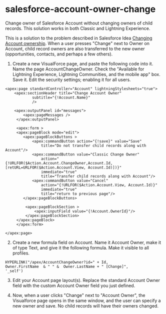 # salesforce-account-owner-change
Change owner of Salesforce Account without changing owners of child records. This solution works in both Classic and Lightning Experience.

This is a solution to the problem described in Salesforce Idea [Changing Account ownership](https://success.salesforce.com/ideaView?id=08730000000BqqOAAS). When a user presses "Change" next to Owner on Account, child record owners are also transferred to the new owner (opportunities, contacts, and perhaps a few others).

1. Create a new VisualForce page, and paste the following code into it. Name the page AccountChangeOwner. Check the "Available for Lightning Experience, Lightning Communities, and the mobile app" box. Save it. Edit the security settings; enabling it for all users.

```
<apex:page standardController="Account" lightningStylesheets="true">
    <apex:sectionHeader title="Change Account Owner"
            subtitle="{!Account.Name}"
            />

    <apex:outputPanel id="messages">
        <apex:pageMessages />
     </apex:outputPanel>
     
     <apex:form >
     <apex:pageBlock mode="edit">
        <apex:pageBlockButtons > 
            <apex:commandButton action="{!save}" value="Save" 
                title="Do not transfer child records along with Account"/>
            <apex:commandButton value="Classic Change Owner" 
                action="{!URLFOR($Action.Account.ChangeOwner,Account.Id, [retURL=URLFOR($Action.Account.View, Account.Id)])}"
                immediate="true"
                title="Transfer child records along with Account"/>
            <apex:commandButton value="Cancel" 
                action="{!URLFOR($Action.Account.View, Account.Id)}"
                immediate="true"
                title="return to previous page"/>
        </apex:pageBlockButtons> 
             
         <apex:pageBlockSection >
             <apex:inputField value="{!Account.OwnerId}"/>
         </apex:pageBlockSection>
     </apex:pageBlock>
     </apex:form>
         
</apex:page>
```

2. Create a new formula field on Account. Name it Account Owner, make it of type Text, and give it the following formula. Make it visible to all profiles.

```
HYPERLINK("/apex/AccountChangeOwner?id=" + Id, 
Owner.FirstName  & " " &  Owner.LastName + " [Change]", 
'_self')
```

3. Edit your Account page layout(s). Replace the standard Account Owner field with the custom Account Owner field you just defined.

4. Now, when a user clicks "Change" next to "Account Owner", the Visualforce page opens in the same window, and the user can specify a new owner and save. No child records will have their owners changed.
